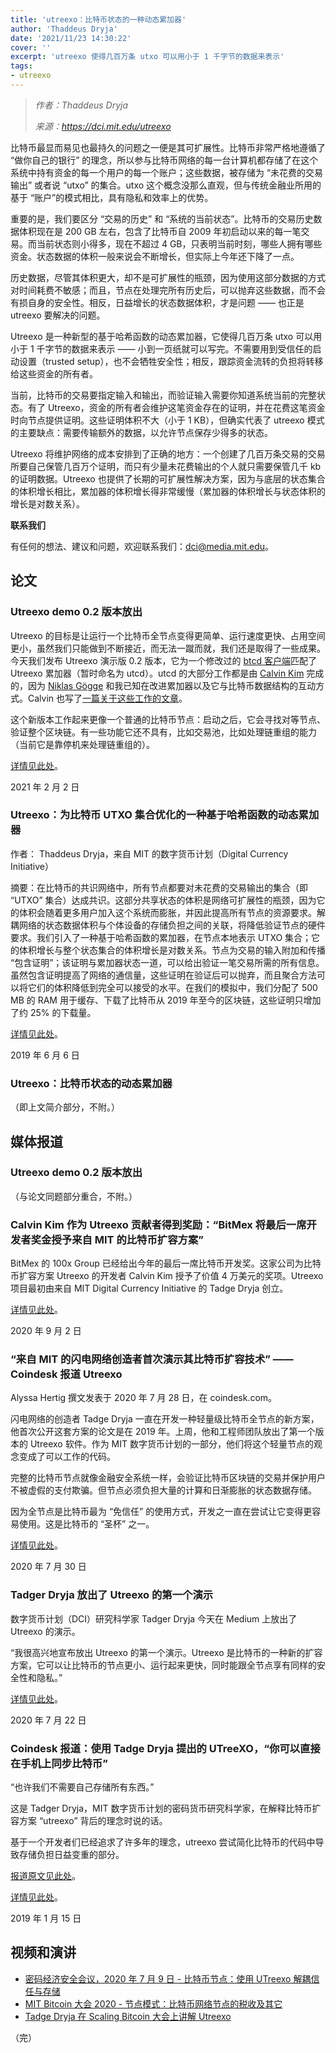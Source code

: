 ```yaml
---
title: 'utreexo：比特币状态的一种动态累加器'
author: 'Thaddeus Dryja'
date: '2021/11/23 14:30:22'
cover: ''
excerpt: 'utreexo 使得几百万条 utxo 可以用小于 1 千字节的数据来表示'
tags:
- utreexo
---
```



> *作者：Thaddeus Dryja*
> 
> *来源：<https://dci.mit.edu/utreexo>*



比特币最显而易见也最持久的问题之一便是其可扩展性。比特币非常严格地遵循了 “做你自己的银行” 的理念，所以参与比特币网络的每一台计算机都存储了在这个系统中持有资金的每一个用户的每一个账户；这些数据，被存储为 “未花费的交易输出” 或者说 “utxo” 的集合。utxo 这个概念没那么直观，但与传统金融业所用的基于 “账户”的模式相比，具有隐私和效率上的优势。

重要的是，我们要区分 “交易的历史” 和 “系统的当前状态”。比特币的交易历史数据体积现在是 200 GB 左右，包含了比特币自 2009 年初启动以来的每一笔交易。而当前状态则小得多，现在不超过 4 GB，只表明当前时刻，哪些人拥有哪些资金。状态数据的体积一般来说会不断增长，但实际上今年还下降了一点。

历史数据，尽管其体积更大，却不是可扩展性的瓶颈，因为使用这部分数据的方式对时间耗费不敏感；而且，节点在处理完所有历史后，可以抛弃这些数据，而不会有损自身的安全性。相反，日益增长的状态数据体积，才是问题 —— 也正是 utreexo 要解决的问题。

Utreexo 是一种新型的基于哈希函数的动态累加器，它使得几百万条 utxo 可以用小于 1 千字节的数据来表示 —— 小到一页纸就可以写完。不需要用到受信任的启动设置（trusted setup），也不会牺牲安全性；相反，跟踪资金流转的负担将转移给这些资金的所有者。

当前，比特币的交易要指定输入和输出，而验证输入需要你知道系统当前的完整状态。有了 Utreexo，资金的所有者会维护这笔资金存在的证明，并在花费这笔资金时向节点提供证明。这些证明体积不大（小于 1 KB），但确实代表了 utreexo 模式的主要缺点：需要传输额外的数据，以允许节点保存少得多的状态。

Utreexo 将维护网络的成本安排到了正确的地方：一个创建了几百万条交易的交易所要自己保管几百万个证明，而只有少量未花费输出的个人就只需要保管几千 kb 的证明数据。Utreexo 也提供了长期的可扩展性解决方案，因为与底层的状态集合的体积增长相比，累加器的体积增长得非常缓慢（累加器的体积增长与状态体积的增长是对数关系）。

**联系我们**

有任何的想法、建议和问题，欢迎联系我们：[dci@media.mit.edu](mailto:dci@media.mit.edu)。

## 论文

### **Utreexo demo 0.2 版本放出**

Utreexo 的目标是让运行一个比特币全节点变得更简单、运行速度更快、占用空间更小，虽然我们只能做到不断接近，而无法一蹴而就，我们还是取得了一些成果。今天我们发布 Utreexo 演示版 0.2 版本，它为一个修改过的 [btcd 客户端](https://github.com/btcsuite/btcd)匹配了 Utreexo 累加器（暂时命名为 utcd）。utcd 的大部分工作都是由 [Calvin Kim](https://github.com/kcalvinalvin) 完成的，因为 [Niklas Gögge](https://github.com/dergoegge) 和我已知在改进累加器以及它与比特币数据结构的互动方式。Calvin 也写了[一篇关于这些工作的文章](https://blog.bitmex.com/progress-towards-utreexo-goals/)。

这个新版本工作起来更像一个普通的比特币节点：启动之后，它会寻找对等节点、验证整个区块链。有一些功能它还不具有，比如交易池，比如处理链重组的能力（当前它是靠停机来处理链重组的）。

[详情见此处](https://dci.mit.edu/research/2021/2/2/utreexo-demo-release-02-by-tadge-dryja)。

2021 年 2 月 2 日

### **Utreexo：为比特币 UTXO 集合优化的一种基于哈希函数的动态累加器**

作者： Thaddeus Dryja，来自 MIT 的数字货币计划（Digital Currency Initiative）

摘要：在比特币的共识网络中，所有节点都要对未花费的交易输出的集合（即 “UTXO” 集合）达成共识。这部分共享状态的体积是网络可扩展性的瓶颈，因为它的体积会随着更多用户加入这个系统而膨胀，并因此提高所有节点的资源要求。解耦网络的状态数据体积与个体设备的存储负担之间的关联，将降低验证节点的硬件要求。我们引入了一种基于哈希函数的累加器，在节点本地表示 UTXO 集合；它的体积增长与整个状态集合的体积增长是对数关系。节点为交易的输入附加和传播 “包含证明”；该证明与累加器状态一道，可以给出验证一笔交易所需的所有信息。虽然包含证明提高了网络的通信量，这些证明在验证后可以抛弃，而且聚合方法可以将它们的体积降低到完全可以接受的水平。在我们的模拟中，我们分配了 500 MB 的 RAM 用于缓存、下载了比特币从 2019 年至今的区块链，这些证明只增加了约 25% 的下载量。

[详情见此处](https://dci.mit.edu/research/2019/6/6/utreexo-a-dynamic-hash-based-accumulator-optimized-for-the-bitcoin-utxo-set)。

2019 年 6 月 6 日

### **Utreexo：比特币状态的动态累加器**

（即上文简介部分，不附。）

## 媒体报道

### **Utreexo demo 0.2 版本放出**

（与论文同题部分重合，不附。）

### **Calvin Kim 作为 Utreexo 贡献者得到奖励：“BitMex 将最后一席开发者奖金授予来自 MIT 的比特币扩容方案”**

BitMex 的 100x Group 已经给出今年的最后一席比特币开发奖。这家公司为比特币扩容方案 Utreexo 的开发者 Calvin Kim 授予了价值 4 万美元的奖项。Utreexo 项目最初由来自 MIT Digital Currency Initiative 的 Tadge Dryja 创立。

[详情见此处](https://dci.mit.edu/research/2020/9/2/calvin-kim-is-awarded-for-his-role-as-an-utreexo-collaborator-announced-in-cointelegraphs-bitmex-awards-its-last-developer-grant-to-a-bitcoin-scalability-solution-from-mit)。

2020 年 9 月 2 日

### **“来自 MIT 的闪电网络创造者首次演示其比特币扩容技术” ——Coindesk 报道 Utreexo**

Alyssa Hertig 撰文发表于 2020 年 7 月 28 日，在 coindesk.com。

闪电网络的创造者 Tadge Dryja 一直在开发一种轻量级比特币全节点的新方案，他首次公开这套方案的论文是在 2019 年。上周，他和工程师团队放出了第一个版本的 Utreexo 软件。作为 MIT 数字货币计划的一部分，他们将这个轻量节点的观念变成了可以工作的代码。

完整的比特币节点就像金融安全系统一样，会验证比特币区块链的交易并保护用户不被虚假的支付欺骗。但节点必须负担大量的计算和日渐膨胀的状态数据存储。

因为全节点是比特币最为 “免信任” 的使用方式，开发之一直在尝试让它变得更容易使用。这是比特币的 “圣杯” 之一。

[详情见此处](https://dci.mit.edu/research/2020/7/30/mit-lightning-creator-unveils-first-demonstration-of-bitcoin-scaling-tech-by-coindesk-discusses-utreexo)。

2020 年 7 月 30 日

### **Tadger Dryja 放出了 Utreexo 的第一个演示**

数字货币计划（DCI）研究科学家 Tadger Dryja 今天在 Medium 上放出了 Utreexo 的演示。

“我很高兴地宣布放出 Utreexo 的第一个演示。Utreexo 是比特币的一种新的扩容方案，它可以让比特币的节点更小、运行起来更快，同时能跟全节点享有同样的安全性和隐私。”

[详情见此处](https://dci.mit.edu/research/2020/7/22/tadge-dryja-releases-utreexos-first-demonstration-in-a-medium-article)。

2020 年 7 月 22 日

### **Coindesk 报道：使用 Tadge Dryja 提出的 UTreeXO，“你可以直接在手机上同步比特币”**

“也许我们不需要自己存储所有东西。”

这是 Tadger Dryja，MIT 数字货币计划的密码货币研究科学家，在解释比特币扩容方案 “utreexo” 背后的理念时说的话。

基于一个开发者们已经追求了许多年的理念，utreexo 尝试简化比特币的代码中导致存储负担日益变重的部分。

[报道原文见此处](https://www.coindesk.com/this-scaling-tech-could-let-you-sync-bitcoin-straight-from-your-phone)。

[详情见此处](https://dci.mit.edu/research/2019/1/15/coindesks-this-scaling-tech-could-let-you-sync-bitcoin-straight-from-your-phone-using-utreexo-created-by-tadge-dryja)。

2019 年 1 月 15 日

## 视频和演讲

- [密码经济安全会议，2020 年 7 月 9 日  - 比特币节点：使用 UTreexo 解耦信任与存储](https://dci.mit.edu/video-gallery/bitcoin-nodes-decoupling-trust-and-storage-with-utreexo)
- [MIT Bitcoin 大会 2020 - 节点模式：比特币网络节点的税收及其它](https://dci.mit.edu/video-gallery/2020/4/15/hg2n6d8rl01i5hhjumebo4puu5wvda)
- [Tadge Dryja 在 Scaling Bitcoin 大会上讲解 Utreexo](https://dci.mit.edu/video-gallery/2020/1/3/kf7s9uzw7knetidlc0dum2lzde9kxs)

（完）